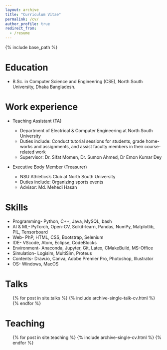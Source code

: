 ```yaml
---
layout: archive
title: "Curriculum Vitae"
permalink: /cv/
author_profile: true
redirect_from:
  - /resume
---
```


{% include base_path %}

Education
======
* B.Sc. in Computer Science and Engineering (CSE), North South University, Dhaka Bangladesh.

Work experience
======
* Teaching Assistant (TA)
  * Department of Electrical & Computer Engineering at North South University
  * Duties include: Conduct tutorial sessions for students, grade home-works and assignments, and assist faculty members in their course-related work
  * Supervisor: Dr. Sifat Momen, Dr. Sumon Ahmed, Dr Emon Kumar Dey


* Executive Body Member (Treasurer)
  * NSU Athletics’s Club at North South University
  * Duties include: Organizing sports events
  * Advisor: Md. Mehedi Hasan 
  
Skills
======
* Programming- Python, C++, Java, MySQL, bash
* AI & ML- PyTorch, Open-CV, Scikit-learn, Pandas, NumPy, Matplotlib, PIL, Tensorboard
* Web- PhP, HTML, CSS, Bootstrap, Selenium
* IDE- VScode, Atom, Eclipse, CodeBlocks
* Environment- Anaconda, Jupyter, Git, Latex, CMakeBuild, MS-Office
* Simulation- Logisim, MultiSim, Proteus
* Contents- Draw.io, Canva, Adobe Premier Pro, Photoshop, Illustrator
* OS- Windows, MacOS

  
Talks
======
  <ul>{% for post in site.talks %}
    {% include archive-single-talk-cv.html %}
  {% endfor %}</ul>
  
Teaching
======
  <ul>{% for post in site.teaching %}
    {% include archive-single-cv.html %}
  {% endfor %}</ul>
  
